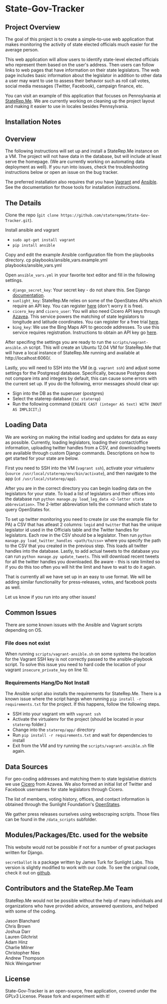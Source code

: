 State-Gov-Tracker
=================

Project Overview
----------------
The goal of this project is to create a simple-to-use web application that makes monitoring the activity of state elected officials  much easier for the average person. 

This web application will allow users to identify state-level elected officials who represent them based on the user's address. Then users can follow links to web pages that have information on their state legislators. The web page includes basic information about the legislator in addition to other data a user may want to use to assess their behavior such as roll call votes, social media messages (Twitter, Facebook), campaign finance, etc.

You can visit an example of this application that focuses on Pennsylvania at [StateRep.Me](www.staterep.me). We are currently working on cleaning up the project layout and making it easier to use in locales besides Pennsylvania.

Installation Notes
------------

## Overview ##
The following instructions will set up and install a StateRep.Me instance on a VM. The project will not have data in the database, but will include at least serve the homepage. (We are currently working on automating data deployment as well). If you run into issues, check the troubleshooting instructions below or open an issue on the bug tracker.

The preferred installation also requires that you have [Vagrant](http://www.vagrantup.com/) and [Ansible](http://ansible.cc/). See the documentation for those tools for installation instructions.

## The Details ##
Clone the repo (`git clone https://github.com/staterepme/State-Gov-Tracker.git`).

Install ansible and vagrant
+ `sudo apt-get install vagrant`
+ `pip install ansible`

Copy and edit the example Ansible configuration file from the playbooks directory.
    cp playbooks/ansible_vars.example.yml playbooks/ansible_vars.yml

Open `ansible_vars.yml` in your favorite text editor and fill in the following settings.

+ `django_secret_key`: Your secret key - do not share this. See Django [documentation](https://docs.djangoproject.com/en/dev/ref/settings/#secret-key).
+ `sunlight_key`: StateRep.Me relies on some of the OpenStates APIs which require an API key. You can register [here](http://services.sunlightlabs.com/accounts/register/) (don't worry it is free).
+ `cicero_key` and `cicero_user`: You will also need Cicero API keys through [Azavea](http://www.azavea.com/products/cicero/). This service powers the matching of state legislators to longitude and latitude coordinates. You can register for a free trial [here](http://www.azavea.com/products/cicero/free-trial/).
+ `bing_key`: We use the Bing Maps API to geocode addresses. To use this service requires registration. Instructions to obtain an API key go [here](http://msdn.microsoft.com/en-us/library/ff428642.aspx).

After specifing the settings you are ready to run the `scripts/vagrant-ansible.sh` script. This will create an Ubuntu 12.04 VM for StateRep.Me that will have a local instance of StateRep.Me running and available at http://localhost:6060/.

Lastly, you will need to SSH into the VM (e.g. `vagrant ssh`) and adjust some settings for the Postgresql database. Specifically, because Postgres does not compare ints and integers by default, this can cause some errors with the current set up. If you do the following, error messages should clear up:
+ Sign into the DB as the superuser (postgres)
+ Select the staterep database (`\c staterep`)
+ Run the following command (`CREATE CAST (integer AS text) WITH INOUT AS IMPLICIT;`)

## Loading Data ##
We are working on making the initial loading and updates for data as easy as possible. Currently, loading legislators, loading their contact/office information, uploading twitter handles from a CSV, and downloading tweets are available through custom Django commands. Descriptions on how to get started for your state are below.

First you need to SSH into the VM (`vagrant ssh`), activate your virtualenv (`source /usr/local/staterep/env/bin/activate`), and then navigate to the app (`cd /usr/local/staterep/app`).

After you are in the correct directory you can begin loading data on the legislators for your state. To load a list of legislators and their offices into the database run  `python manage.py load_leg_data <2-letter state abbreviation>`. The 2-letter abbreviation tells the command which state to query OpenStates for.

To set up twitter monitoring you need to create (or use the example file for PA) a CSV that has atleast 2 columns: `legid` and `twitter` that has the unique legislator id used in the Officials table and the Twitter handles for legislators. Each row in the CSV should be a legislator. Then run `python manage.py load_twitter_handles <path/to/csv>` where you specify the path to the CSV that you created in the previous step. This loads all twitter handles into the database. Lastly, to add actual tweets to the database you can run `python manage.py update_tweets`. This will download recent tweets for all the twitter handles you downloaded. Be aware - this is rate limited so if you do this too often you will hit the limit and have to wait to do it again.

That is currently all we have set up in an easy to use format. We will be adding similar functionality for press-releases, votes, and facebook posts as well.

Let us know if you run into any other issues!

## Common Issues ##
There are some known issues with the Ansible and Vagrant scripts depending on OS.

### File does not exist ###
When running `scripts/vagrant-ansible.sh` on some systems the location for the Vagrant SSH key is not correctly passed to the ansible-playbook script. To solve this issue you need to hard code the location of your vagrant `insecure_private_key` on line 10.

### Requirements Hang/Do Not Install ###
The Ansible script also installs the requirements for StateRep.Me. There is a known issue where the script hangs when running `pip install -r requirements.txt` for the project. If this happens, follow the following steps.
+ SSH into your vagrant vm with `vagrant ssh`
+ Activate the virtualenv for the project (should be located in your `staterep` folder.)
+ Change into the `staterep/app/` directory
+ Run `pip install -r requirements.txt` and wait for dependencies to install
+ Exit from the VM and try running the `scripts/vagrant-ansible.sh` file again.

Data Sources
------------
For geo-coding addresses and matching them to state legislative districts we use [Cicero](http://www.azavea.com/products/cicero/) from Azavea. We also formed an initial list of Twitter and Facebook usernames for state legislators through Cicero.

The list of members, voting history, offices, and contact information is obtained through the Sunlight Foundation's [OpenStates](http://openstates.org/).

We gather press releases ourselves using webscraping scripts. Those files can be found in the `/data_scripts` subfolder.

Modules/Packages/Etc. used for the website
------------

This website would not be possible if not for a number of great packages written for Django.

`secretballot` is a package written by James Turk for Sunlight Labs. This version is slightly modified to work with our code. To see the original code, check it out on [github](https://github.com/sunlightlabs/django-secretballot).

Contributors and the StateRep.Me Team
------------
StateRep.Me would not be possible without the help of many individuals and organizations who have provided advice, answered questions, and helped with some of the coding.

Jason Blanchard  
Chris Brown  
Joshua Darr  
Lauren Gilchrist  
Adam Hinz  
Charlie Milner  
Christopher Nies  
Andrew Thompson  
Nick Weingartner  

License
------------

State-Gov-Tracker is an open-source, free application, covered under the GPLv3 License. Please fork and experiment with it!

